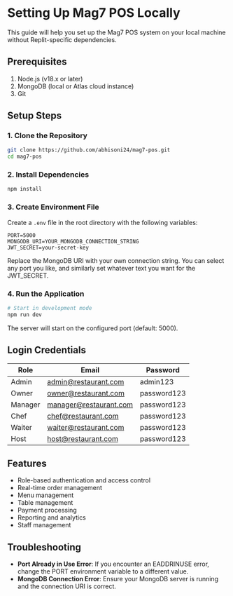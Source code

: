 # Setting Up Mag7 POS Locally

This guide will help you set up the Mag7 POS system on your local machine without Replit-specific dependencies.

## Prerequisites

1. Node.js (v18.x or later)
2. MongoDB (local or Atlas cloud instance)
3. Git

## Setup Steps

### 1. Clone the Repository

```bash
git clone https://github.com/abhisoni24/mag7-pos.git
cd mag7-pos
```

### 2. Install Dependencies

```bash
npm install
```

### 3. Create Environment File

Create a `.env` file in the root directory with the following variables:

```
PORT=5000
MONGODB_URI=YOUR_MONGODB_CONNECTION_STRING
JWT_SECRET=your-secret-key
```

Replace the MongoDB URI with your own connection string. You can select any port you like, and similarly set whatever text you want for the JWT_SECRET.

### 4. Run the Application

```bash
# Start in development mode
npm run dev
```

The server will start on the configured port (default: 5000).

## Login Credentials

| Role    | Email                  | Password   |
| ------- | ---------------------- | ---------- |
| Admin   | admin@restaurant.com   | admin123   |
| Owner   | owner@restaurant.com   | password123   |
| Manager | manager@restaurant.com | password123 |
| Chef    | chef@restaurant.com    | password123    |
| Waiter  | waiter@restaurant.com  | password123  |
| Host    | host@restaurant.com    | password123    |

## Features

- Role-based authentication and access control
- Real-time order management
- Menu management
- Table management
- Payment processing
- Reporting and analytics
- Staff management

## Troubleshooting

- **Port Already in Use Error**: If you encounter an EADDRINUSE error, change the PORT environment variable to a different value.
- **MongoDB Connection Error**: Ensure your MongoDB server is running and the connection URI is correct.
